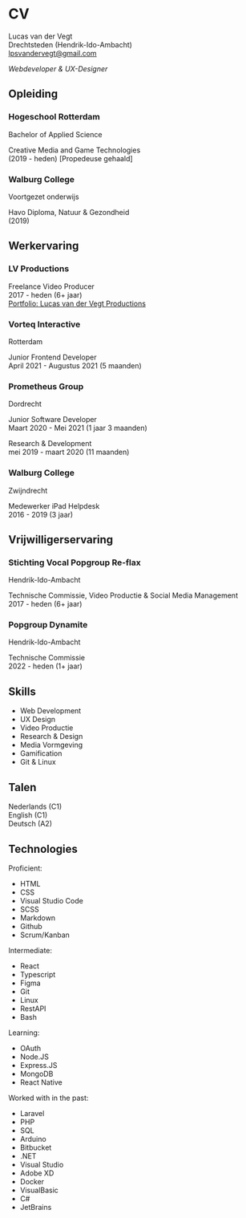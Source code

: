 # CV
Lucas van der Vegt  
Drechtsteden (Hendrik-Ido-Ambacht)  
lpsvandervegt@gmail.com  

*Webdeveloper & UX-Designer*

## Opleiding

### Hogeschool Rotterdam
Bachelor of Applied Science

Creative Media and Game Technologies   
(2019 - heden) [Propedeuse gehaald]

### Walburg College
Voortgezet onderwijs

Havo Diploma, Natuur & Gezondheid  
(2019)


## Werkervaring

<!-- ### Karwei
Hendrik-Ido-Ambacht

Verkoopmedewerker Decoratief  
Mei 2023 - heden -->

### LV Productions
Freelance Video Producer  
2017 - heden (6+ jaar)  
[Portfolio: Lucas van der Vegt Productions](https://www.youtube.com/playlist?list=PLrWROtnnxuAOio7eYAoT9SVKgcJR2Dv29)

### Vorteq Interactive
Rotterdam

Junior Frontend Developer  
April 2021 - Augustus 2021 (5 maanden)

### Prometheus Group
Dordrecht

Junior Software Developer  
Maart 2020 - Mei 2021 (1 jaar 3 maanden)

Research & Development  
mei 2019 - maart 2020 (11 maanden)

### Walburg College
Zwijndrecht  

Medewerker iPad Helpdesk  
2016 - 2019 (3 jaar)


## Vrijwilligerservaring

### Stichting Vocal Popgroup Re-flax
Hendrik-Ido-Ambacht

Technische Commissie, Video Productie & Social Media Management  
2017 - heden (6+ jaar)

### Popgroup Dynamite
Hendrik-Ido-Ambacht

Technische Commissie  
2022 - heden (1+ jaar)

## Skills
- Web Development
- UX Design
- Video Productie
- Research & Design
- Media Vormgeving
- Gamification
- Git & Linux

## Talen
Nederlands (C1)  
English (C1)  
Deutsch (A2)  

## Technologies

Proficient:

- HTML
- CSS
- Visual Studio Code
- SCSS
- Markdown
- Github
- Scrum/Kanban

Intermediate:

- React
- Typescript
- Figma
- Git
- Linux
- RestAPI
- Bash

Learning:

- OAuth
- Node.JS
- Express.JS
- MongoDB
- React Native

Worked with in the past:

- Laravel
- PHP
- SQL
- Arduino
- Bitbucket
- .NET
- Visual Studio
- Adobe XD
- Docker
- VisualBasic
- C#
- JetBrains